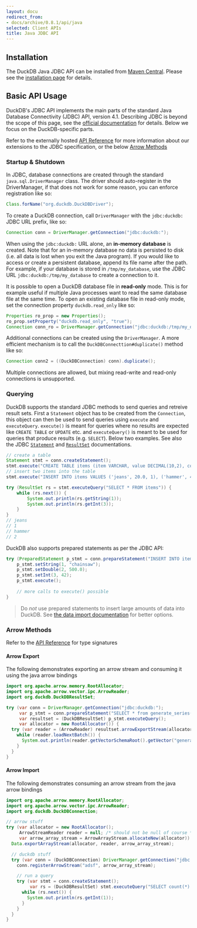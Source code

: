 ```yaml
---
layout: docu
redirect_from:
- docs/archive/0.8.1/api/java
selected: Client APIs
title: Java JDBC API
---
```


## Installation
The DuckDB Java JDBC API can be installed from [Maven Central](https://search.maven.org/artifact/org.duckdb/duckdb_jdbc). Please see the [installation page](../installation?environment=java) for details.

## Basic API Usage
DuckDB's JDBC API implements the main parts of the standard Java Database Connectivity (JDBC) API, version 4.1. Describing JDBC is beyond the scope of this page, see the [official documentation](https://docs.oracle.com/javase/tutorial/jdbc/basics/index.html) for details. Below we focus on the DuckDB-specific parts. 

Refer to the externally hosted [API Reference](https://javadoc.io/doc/org.duckdb/duckdb_jdbc) for more information about our extensions to the JDBC specification, or the below [Arrow Methods](#arrow-methods)

### Startup & Shutdown
In JDBC, database connections are created through the standard `java.sql.DriverManager` class.  The driver should auto-register in the DriverManager, if that does not work for some reason, you can enforce registration like so:

```java
Class.forName("org.duckdb.DuckDBDriver");
```

To create a DuckDB connection, call `DriverManager` with the `jdbc:duckdb:` JDBC URL prefix, like so:

```java
Connection conn = DriverManager.getConnection("jdbc:duckdb:");
```

When using the `jdbc:duckdb:`  URL alone, an **in-memory database** is created. Note that for an in-memory database no data is persisted to disk (i.e. all data is lost when you exit the Java program). If you would like to access or create a persistent database, append its file name after the path. For example, if your database is stored in `/tmp/my_database`, use the JDBC URL `jdbc:duckdb:/tmp/my_database` to create a connection to it. 

It is possible to open a DuckDB database file in **read-only** mode. This is for example useful if multiple Java processes want to read the same database file at the same time. To open an existing database file in read-only mode, set the connection property `duckdb.read_only` like so:

```java
Properties ro_prop = new Properties();
ro_prop.setProperty("duckdb.read_only", "true");
Connection conn_ro = DriverManager.getConnection("jdbc:duckdb:/tmp/my_database", ro_prop);
```

Additional connections can be created using the `DriverManager`. A more efficient mechanism is to call the `DuckDBConnecttion#duplicate()` method like so:

```java
Connection conn2 = ((DuckDBConnection) conn).duplicate();
```

Multiple connections are allowed, but mixing read-write and read-only connections is unsupported.

### Querying
DuckDB supports the standard JDBC methods to send queries and retreive result sets. First a `Statement` object has to be created from the `Connection`, this object can then be used to send queries using `execute` and `executeQuery`. `execute()` is meant for queries where no results are expected like `CREATE TABLE` or `UPDATE` etc. and `executeQuery()` is meant to be used for queries that produce results (e.g. `SELECT`). Below two examples. See also the JDBC [`Statement`](https://docs.oracle.com/javase/7/docs/api/java/sql/Statement.html) and [`ResultSet`](https://docs.oracle.com/javase/7/docs/api/java/sql/ResultSet.html) documentations.

```java
// create a table
Statement stmt = conn.createStatement();
stmt.execute("CREATE TABLE items (item VARCHAR, value DECIMAL(10,2), count INTEGER)");
// insert two items into the table
stmt.execute("INSERT INTO items VALUES ('jeans', 20.0, 1), ('hammer', 42.2, 2)");
```

```java
try (ResultSet rs = stmt.executeQuery("SELECT * FROM items")) {
    while (rs.next()) {
        System.out.println(rs.getString(1));
        System.out.println(rs.getInt(3));
    }
}
// jeans
// 1
// hammer
// 2
```

DuckDB also supports prepared statements as per the JDBC API:

```java
try (PreparedStatement p_stmt = conn.prepareStatement("INSERT INTO items VALUES (?, ?, ?);")) {
    p_stmt.setString(1, "chainsaw");
    p_stmt.setDouble(2, 500.0);
    p_stmt.setInt(3, 42);
    p_stmt.execute();
    
    // more calls to execute() possible
}
```

> Do *not* use prepared statements to insert large amounts of data into DuckDB. See [the data import documentation](../data/overview) for better options.

### Arrow Methods

Refer to the [API Reference](https://javadoc.io/doc/org.duckdb/duckdb_jdbc/latest/org/duckdb/DuckDBResultSet.html#arrowExportStream(java.lang.Object,long)) for type signatures

#### Arrow Export

The following demonstrates exporting an arrow stream and consuming it using the java arrow bindings

```java
import org.apache.arrow.memory.RootAllocator;
import org.apache.arrow.vector.ipc.ArrowReader;
import org.duckdb.DuckDBResultSet;

try (var conn = DriverManager.getConnection("jdbc:duckdb:");
     var p_stmt = conn.prepareStatement("SELECT * from generate_series(2000)");
     var resultset = (DuckDBResultSet) p_stmt.executeQuery();
     var allocator = new RootAllocator()) {
  try (var reader = (ArrowReader) resultset.arrowExportStream(allocator, 256)) {
    while (reader.loadNextBatch()) {
      System.out.println(reader.getVectorSchemaRoot().getVector("generate_series"));
    }
  }
}
```

#### Arrow Import

The following demonstrates consuming an arrow stream from the java arrow bindings

```java
import org.apache.arrow.memory.RootAllocator;
import org.apache.arrow.vector.ipc.ArrowReader;
import org.duckdb.DuckDBConnection;

// arrow stuff
try (var allocator = new RootAllocator();
     ArrowStreamReader reader = null; /* should not be null of course */
     var arrow_array_stream = ArrowArrayStream.allocateNew(allocator)) {
  Data.exportArrayStream(allocator, reader, arrow_array_stream);

  // duckdb stuff
  try (var conn = (DuckDBConnection) DriverManager.getConnection("jdbc:duckdb:")) {
    conn.registerArrowStream("adsf", arrow_array_stream);

    // run a query
    try (var stmt = conn.createStatement();
         var rs = (DuckDBResultSet) stmt.executeQuery("SELECT count(*) FROM adsf")) {
      while (rs.next()) {
        System.out.println(rs.getInt(1));
      }
    }
  }
}
```